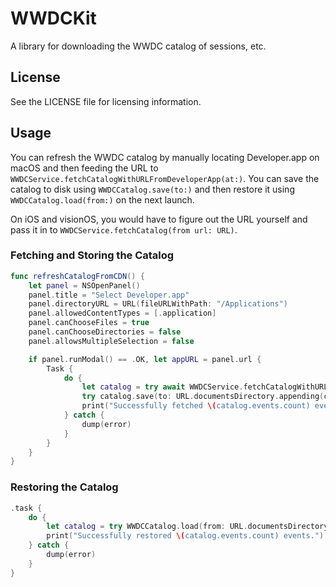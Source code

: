 
# WWDCKit

A library for downloading the WWDC catalog of sessions, etc.

## License

See the LICENSE file for licensing information.

## Usage

You can refresh the WWDC catalog by manually locating Developer.app on macOS and then feeding the URL to `WWDCService.fetchCatalogWithURLFromDeveloperApp(at:)`. You can save the catalog to disk using `WWDCCatalog.save(to:)` and then restore it using `WWDCCatalog.load(from:)` on the next launch.

On iOS and visionOS, you would have to figure out the URL yourself and pass it in to `WWDCService.fetchCatalog(from url: URL)`.

### Fetching and Storing the Catalog

```swift
func refreshCatalogFromCDN() {
    let panel = NSOpenPanel()
    panel.title = "Select Developer.app"
    panel.directoryURL = URL(fileURLWithPath: "/Applications")
    panel.allowedContentTypes = [.application]
    panel.canChooseFiles = true
    panel.canChooseDirectories = false
    panel.allowsMultipleSelection = false

    if panel.runModal() == .OK, let appURL = panel.url {
        Task {
            do {
                let catalog = try await WWDCService.fetchCatalogWithURLFromDeveloperApp(at: appURL)
                try catalog.save(to: URL.documentsDirectory.appending(component: "wwdccatalog.json"))
                print("Successfully fetched \(catalog.events.count) events.")
            } catch {
                dump(error)
            }
        }
    }
}
```

### Restoring the Catalog

```swift
.task {
    do {
        let catalog = try WWDCCatalog.load(from: URL.documentsDirectory.appending(component: "wwdccatalog.json"))
        print("Successfully restored \(catalog.events.count) events.")
    } catch {
        dump(error)
    }
}
```
